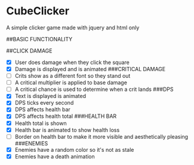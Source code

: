 # CubeClicker
A simple clicker game made with jquery and html only

##BASIC FUNCTIONALITY

 ##CLICK DAMAGE
   - [x] User does damage when they click the square
   - [x] Damage is displayed and is animated
###CRITICAL DAMAGE
   - [ ] Crits show as a different font so they stand out
   - [ ] A critical multiplier is applied to base damage
   - [ ] A critical chance is used to determine when a crit lands
 ###DPS
   - [x] Text is displayed is animated
   - [x] DPS ticks every second
   - [x] DPS affects health bar
   - [x] DPS affects health total
 ###HEALTH BAR
   - [x] Health total is shown
   - [x] Health bar is animated to show health loss
   - [ ] Border on health bar to make it more visible and aesthetically pleasing
 ###ENEMIES
   - [x] Enemies have a random color so it's not as stale
   - [x] Enemies have a death animation
